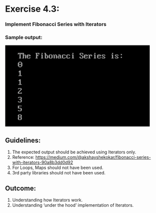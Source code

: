 # Exercise 4.3:
### Implement Fibonacci Series with Iterators
### Sample output:

![](Sample.png)

## Guidelines:
1. The expected output should be achieved using Iterators only.
2. Reference: https://medium.com/@akshayshekokar/fibonacci-series-with-iterators-90a8b3dd0d92
3. For Loops, Maps should not have been used.
4. 3rd party libraries should not have been used.

## Outcome:
1. Understanding how Iterators work.
2. Understanding ‘under the hood’ implementation of Iterators.
